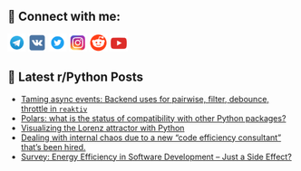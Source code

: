 ## 🔎 Connect with me:
[<img src="https://github.com/bullbesh/bullbesh/blob/main/images/Telegram.png" width="32" height="32" />](https://t.me/bullbesh)
[<img src="https://github.com/bullbesh/bullbesh/blob/main/images/VK.png" width="32" height="32" />](https://vk.com/bullbesh)
[<img src="https://github.com/bullbesh/bullbesh/blob/main/images/Twitter.png" width="32" height="32" />](https://twitter.com/bullbesh1)
[<img src="https://github.com/bullbesh/bullbesh/blob/main/images/Instagram.png" width="32" height="32" />](https://www.instagram.com/bullbesh)
[<img src="https://github.com/bullbesh/bullbesh/blob/main/images/Reddit.png" width="32" height="32" />](https://www.reddit.com/user/bullbesh)
[<img src="https://github.com/bullbesh/bullbesh/blob/main/images/YouTube.png" width="32" height="32" />](https://www.youtube.com/channel/UCtfjRs6uzgq5mfm8S06WTcg)

## 📕 Latest r/Python Posts
<!-- BLOG-POST-LIST:START -->
- [Taming async events: Backend uses for pairwise, filter, debounce, throttle in `reaktiv`](https://www.reddit.com/r/Python/comments/1k6relk/taming_async_events_backend_uses_for_pairwise/)
- [Polars: what is the status of compatibility with other Python packages?](https://www.reddit.com/r/Python/comments/1k6ppc7/polars_what_is_the_status_of_compatibility_with/)
- [Visualizing the Lorenz attractor with Python](https://www.reddit.com/r/Python/comments/1k6pii4/visualizing_the_lorenz_attractor_with_python/)
- [Dealing with internal chaos due to a new “code efficiency consultant” that’s been hired.](https://www.reddit.com/r/Python/comments/1k6nfef/dealing_with_internal_chaos_due_to_a_new_code/)
- [Survey: Energy Efficiency in Software Development – Just a Side Effect?](https://www.reddit.com/r/Python/comments/1k6lc8p/survey_energy_efficiency_in_software_development/)
<!-- BLOG-POST-LIST:END -->
